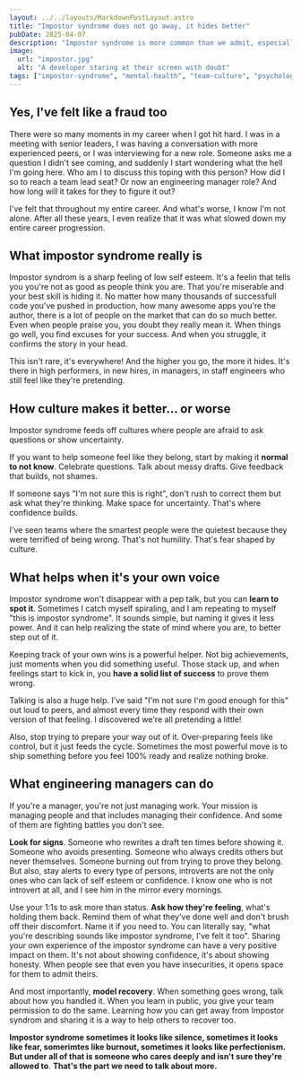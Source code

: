 ```yaml
---
layout: ../../layouts/MarkdownPostLayout.astro
title: "Impostor syndrome does not go away, it hides better"
pubDate: 2025-04-07
description: "Impostor syndrome is more common than we admit, especially in tech. Here's what I feels, how it shows up, and what an engineering manager can do about it."
image:
  url: "impostor.jpg"
  alt: "A developer staring at their screen with doubt"
tags: ["impostor-syndrome", "mental-health", "team-culture", "psychological-safety", "confidence", "leadership", "vulnerability", "feedback", "growth", "support"]
---
```


## Yes, I've felt like a fraud too

There were so many moments in my career when I got hit hard. I was in a meeting with senior leaders, I was having a conversation with more experienced peers, or I was interviewing for a new role. Someone asks me a question I didn't see coming, and suddenly I start wondering what the hell I'm going here. Who am I to discuss this toping with this person? How did I so to reach a team lead seat? Or now an engineering manager role? And how long will it takes for they to figure it out?

I've felt that throughout my entire career. And what's worse, I know I'm not alone. After all these years, I even realize that it was what slowed down my entire career progression. 

## What impostor syndrome really is

Impostor syndrom is a sharp feeling of low self esteem. It's a feelin that tells you you're not as good as people think you are. That you're miserable and your best skill is hiding it. No matter how many thousands of successfull code you've pushed in production, how many awesome apps you're the author, there is a lot of people on the market that can do so much better. 
<br />Even when people praise you, you doubt they really mean it. When things go well, you find excuses for your success. And when you struggle, it confirms the story in your head.

This isn't rare, it's everywhere! And the higher you go, the more it hides. It's there in high performers, in new hires, in managers, in staff engineers who still feel like they're pretending.

## How culture makes it better... or worse

Impostor syndrome feeds off cultures where people are afraid to ask questions or show uncertainty.

If you want to help someone feel like they belong, start by making it **normal to not know**. Celebrate questions. Talk about messy drafts. Give feedback that builds, not shames.

If someone says "I'm not sure this is right",  don't rush to correct them but ask what they're thinking. Make space for uncertainty. That's where confidence builds.

I've seen teams where the smartest people were the quietest because they were terrified of being wrong. That's not humility. That's fear shaped by culture.

## What helps when it's your own voice

Impostor syndrome won't disappear with a pep talk, but you can **learn to spot it**. Sometimes I catch myself spiraling, and I am repeating to myself "this is impostor syndrome". It sounds simple, but naming it gives it less power. And it can help realizing the state of mind where you are, to better step out of it. 

Keeping track of your own wins is a powerful helper. Not big achievements, just moments when you did something useful. Those stack up, and when feelings start to kick in, you **have a solid list of success** to prove them wrong. 

Talking is also a huge help. I've said "I'm not sure I'm good enough for this" out loud to peers, and almost every time  they respond with their own version of that feeling. I discovered we're all pretending a little! 

Also, stop trying to prepare your way out of it. Over-preparing feels like control, but it just feeds the cycle. Sometimes the most powerful move is to ship something before you feel 100% ready and realize nothing broke.

## What engineering managers can do

If you're a manager, you're not just managing work. Your mission is managing people and that includes managing their confidence. And some of them are fighting battles you don't see.

**Look for signs**. Someone who rewrites a draft ten times before showing it. Someone who avoids presenting. Someone who always credits others but never themselves. Someone burning out from trying to prove they belong. But also, stay alerts to every type of persons, introverts are not the only ones who can lack of self esteem or confidence. I know one who is not introvert at all, and I see him in the mirror every mornings. 

Use your 1:1s to ask more than status. **Ask how they're feeling**, what's holding them back. Remind them of what they've done well and don't brush off their discomfort. Name it if you need to. You can literally say, "what you're describing sounds like impostor syndrome, I've felt it too". Sharing your own experience of the impostor syndrome can have a very positive impact on them. It's not about showing confidence, it's about showing honesty. When people see that even you have insecurities, it opens space for them to admit theirs.

And most importantly, **model recovery**. When something goes wrong, talk about how you handled it. When you learn in public, you give your team permission to do the same. Learning how you can get away from Impostor syndrom and sharing it is a way to help others to recover too. 



**Impostor syndrome sometimes it looks like silence, sometimes it looks like fear, somerimtes like burnout, sometimes it looks like perfectionism. But under all of that is someone who cares deeply and isn't sure they're allowed to**.
**That's the part we need to talk about more.**

